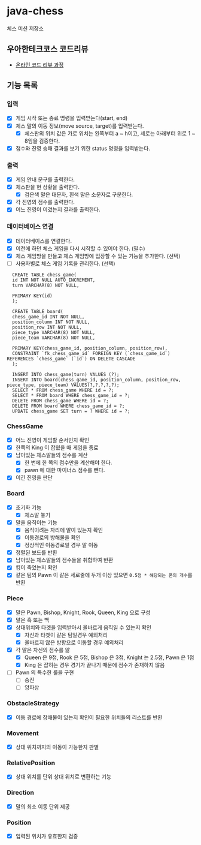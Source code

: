 # java-chess

체스 미션 저장소

## 우아한테크코스 코드리뷰

- [온라인 코드 리뷰 과정](https://github.com/woowacourse/woowacourse-docs/blob/master/maincourse/README.md)

## 기능 목록

### 입력

- [x] 게임 시작 또는 종료 명령을 입력받는다(start, end)
- [x] 체스 말의 이동 정보(move source, target)를 입력받는다.
    - [x] 체스판의 위치 값은 가로 위치는 왼쪽부터 a ~ h이고, 세로는 아래부터 위로 1 ~ 8임을 검증한다.
- [x] 점수와 진영 승패 결과를 보기 위한 status 명령을 입력받는다.

### 출력

- [x] 게임 안내 문구를 출력한다.
- [x] 체스판을 현 상황을 출력한다.
    - [x] 검은색 말은 대문자, 흰색 말은 소문자로 구분한다.
- [x] 각 진영의 점수를 출력한다.
- [x] 어느 진영이 이겼는지 결과를 출력한다.

### 데이터베이스 연결

- [x] 데이터베이스를 연결한다.
- [x] 이전에 하던 체스 게임을 다시 시작할 수 있어야 한다. (필수)
- [x] 체스 게임방을 만들고 체스 게임방에 입장할 수 있는 기능을 추가한다. (선택)
- [ ] 사용자별로 체스 게임 기록을 관리한다. (선택)

```
  CREATE TABLE chess_game(
  id INT NOT NULL AUTO_INCREMENT,
  turn VARCHAR(8) NOT NULL,
  
  PRIMARY KEY(id)
  );

  CREATE TABLE board(
  chess_game_id INT NOT NULL,
  position_column INT NOT NULL,
  position_row INT NOT NULL,
  piece_type VARCHAR(8) NOT NULL,
  piece_team VARCHAR(8) NOT NULL,
  
  PRIMARY KEY(chess_game_id, position_column, position_row),
  CONSTRAINT `fk_chess_game_id` FOREIGN KEY (`chess_game_id`) REFERENCES `chess_game` (`id`) ON DELETE CASCADE
  );

  INSERT INTO chess_game(turn) VALUES (?);
  INSERT INTO board(chess_game_id, position_column, position_row, piece_type, piece_team) VALUES(?,?,?,?,?);
  SELECT * FROM chess_game WHERE id = ?;
  SELECT * FROM board WHERE chess_game_id = ?;
  DELETE FROM chess_game WHERE id = ?;
  DELETE FROM board WHERE chess_game_id = ?;
  UPDATE chess_game SET turn = ? WHERE id = ?;
```

### ChessGame

- [x] 어느 진영이 게임할 순서인지 확인
- [x] 한쪽의 King 이 잡혔을 때 게임을 종료
- [x] 남아있는 체스말들의 점수를 계산
    - [x] 한 번에 한 쪽의 점수만을 계산해야 한다.
    - [x] pawn 에 대한 마이너스 점수를 뺀다.
- [x] 이긴 진영을 판단

### Board

- [x] 초기화 기능
    - [x] 체스말 놓기
- [x] 말을 움직이는 기능
    - [x] 움직이려는 자리에 말이 있는지 확인
    - [x] 이동경로의 방해물을 확인
    - [x] 정상적인 이동경로일 경우 말 이동
- [x] 정렬된 보드를 반환
- [x] 남아있는 체스말들의 점수들을 취합하여 반환
- [x] 킹이 죽었는지 확인
- [x] 같은 팀의 Pawn 이 같은 세로줄에 두개 이상 있으면 `0.5점 * 해당되는 폰의 개수`를 반환

### Piece

- [X] 말은 Pawn, Bishop, Knight, Rook, Queen, King 으로 구성
- [X] 말은 흑 또는 백
- [X] 상대위치와 타겟을 입력받아서 올바르게 움직일 수 있는지 확인
    - [X] 자신과 타겟이 같은 팀일경우 예외처리
    - [X] 올바르지 않은 방향으로 이동할 경우 예외처리
- [x] 각 말은 자신의 점수를 앎
    - [x] Queen 은 9점, Rook 은 5점, Bishop 은 3점, Knight 는 2.5점, Pawn 은 1점
    - [x] King 은 잡히는 경우 경기가 끝나기 때문에 점수가 존재하지 않음
- [ ] Pawn 의 특수한 룰을 구현
    - [ ] 승진
    - [ ] 앙파상

### ObstacleStrategy

- [x] 이동 경로에 장애물이 있는지 확인이 필요한 위치들의 리스트를 반환

### Movement

- [X] 상대 위치까지의 이동이 가능한지 판별

### RelativePosition

- [x] 상대 위치를 단위 상대 위치로 변환하는 기능

### Direction

- [x] 말의 최소 이동 단위 제공

### Position

- [x] 입력된 위치가 유효한지 검증


